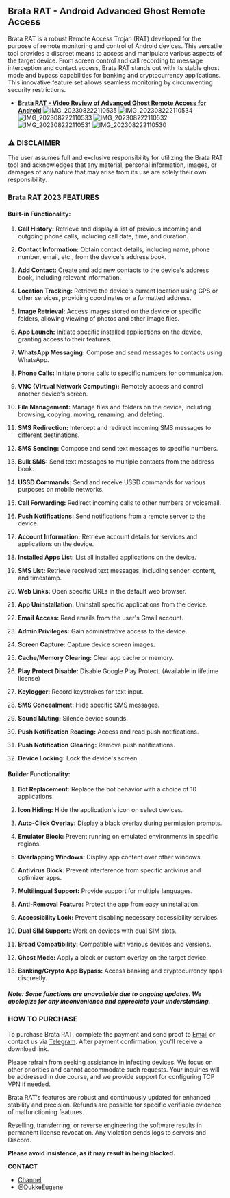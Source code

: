 ## Brata RAT - Android Advanced Ghost Remote Access

Brata RAT is a robust Remote Access Trojan (RAT) developed for the purpose of remote monitoring and control of Android devices. This versatile tool provides a discreet means to access and manipulate various aspects of the target device. From screen control and call recording to message interception and contact access, Brata RAT stands out with its stable ghost mode and bypass capabilities for banking and cryptocurrency applications. This innovative feature set allows seamless monitoring by circumventing security restrictions.

- **[Brata RAT - Video Review of Advanced Ghost Remote Access for Android](https://t.me/brataratandroid/6)**
![IMG_202308222110535](https://github.com/devcrimer/BrataRAT/assets/142962048/78b1bb31-9d6e-4d6b-9df0-d46d2c042a80)
![IMG_202308222110534](https://github.com/devcrimer/BrataRAT/assets/142962048/b56ab0f3-ec08-44c4-b496-9b163ee31883)
![IMG_202308222110533](https://github.com/devcrimer/BrataRAT/assets/142962048/1f9e77ff-09f7-4eec-b95f-0f29629a4a01)
![IMG_202308222110532](https://github.com/devcrimer/BrataRAT/assets/142962048/deceb6e4-92a7-47d1-a302-26941c804de3)
![IMG_202308222110531](https://github.com/devcrimer/BrataRAT/assets/142962048/2b05a15c-7880-40de-a552-19d062773650)
![IMG_202308222110530](https://github.com/devcrimer/BrataRAT/assets/142962048/74a529a6-71e7-4f39-9598-21d0456010bc)

  

### ⚠ DISCLAIMER

The user assumes full and exclusive responsibility for utilizing the Brata RAT tool and acknowledges that any material, personal information, images, or damages of any nature that may arise from its use are solely their own responsibility.


### Brata RAT 2023 FEATURES

#### **Built-in Functionality:**

1. **Call History:** Retrieve and display a list of previous incoming and outgoing phone calls, including call date, time, and duration.

2. **Contact Information:** Obtain contact details, including name, phone number, email, etc., from the device's address book.

3. **Add Contact:** Create and add new contacts to the device's address book, including relevant information.

4. **Location Tracking:** Retrieve the device's current location using GPS or other services, providing coordinates or a formatted address.

5. **Image Retrieval:** Access images stored on the device or specific folders, allowing viewing of photos and other image files.

6. **App Launch:** Initiate specific installed applications on the device, granting access to their features.

7. **WhatsApp Messaging:** Compose and send messages to contacts using WhatsApp.

8. **Phone Calls:** Initiate phone calls to specific numbers for communication.

9. **VNC (Virtual Network Computing):** Remotely access and control another device's screen.

10. **File Management:** Manage files and folders on the device, including browsing, copying, moving, renaming, and deleting.

11. **SMS Redirection:** Intercept and redirect incoming SMS messages to different destinations.

12. **SMS Sending:** Compose and send text messages to specific numbers.

13. **Bulk SMS:** Send text messages to multiple contacts from the address book.

14. **USSD Commands:** Send and receive USSD commands for various purposes on mobile networks.

15. **Call Forwarding:** Redirect incoming calls to other numbers or voicemail.

16. **Push Notifications:** Send notifications from a remote server to the device.

17. **Account Information:** Retrieve account details for services and applications on the device.

18. **Installed Apps List:** List all installed applications on the device.

19. **SMS List:** Retrieve received text messages, including sender, content, and timestamp.

20. **Web Links:** Open specific URLs in the default web browser.

21. **App Uninstallation:** Uninstall specific applications from the device.

22. **Email Access:** Read emails from the user's Gmail account.

23. **Admin Privileges:** Gain administrative access to the device.

24. **Screen Capture:** Capture device screen images.

25. **Cache/Memory Clearing:** Clear app cache or memory.

26. **Play Protect Disable:** Disable Google Play Protect. (Available in lifetime license)

27. **Keylogger:** Record keystrokes for text input.

28. **SMS Concealment:** Hide specific SMS messages.

29. **Sound Muting:** Silence device sounds.

30. **Push Notification Reading:** Access and read push notifications.

31. **Push Notification Clearing:** Remove push notifications.

32. **Device Locking:** Lock the device's screen.

#### Builder Functionality:

1. **Bot Replacement:** Replace the bot behavior with a choice of 10 applications.

2. **Icon Hiding:** Hide the application's icon on select devices.

3. **Auto-Click Overlay:** Display a black overlay during permission prompts.

4. **Emulator Block:** Prevent running on emulated environments in specific regions.

5. **Overlapping Windows:** Display app content over other windows.

6. **Antivirus Block:** Prevent interference from specific antivirus and optimizer apps.

7. **Multilingual Support:** Provide support for multiple languages.

8. **Anti-Removal Feature:** Protect the app from easy uninstallation.

9. **Accessibility Lock:** Prevent disabling necessary accessibility services.

10. **Dual SIM Support:** Work on devices with dual SIM slots.

11. **Broad Compatibility:** Compatible with various devices and versions.

12. **Ghost Mode:** Apply a black or custom overlay on the target device.

13. **Banking/Crypto App Bypass:** Access banking and cryptocurrency apps discreetly.

##### **Note:** Some functions are unavailable due to ongoing updates. We apologize for any inconvenience and appreciate your understanding.

### HOW TO PURCHASE

To purchase Brata RAT, complete the payment and send proof to [Email](mailto:dukkeeugene@proton.me) or contact us via [Telegram](https://t.me/DukkeEugene). After payment confirmation, you'll receive a download link.

Please refrain from seeking assistance in infecting devices. We focus on other priorities and cannot accommodate such requests. Your inquiries will be addressed in due course, and we provide support for configuring TCP VPN if needed.

Brata RAT's features are robust and continuously updated for enhanced stability and precision. Refunds are possible for specific verifiable evidence of malfunctioning features.

Reselling, transferring, or reverse engineering the software results in permanent license revocation. Any violation sends logs to servers and Discord.

**Please avoid insistence, as it may result in being blocked.**

**CONTACT**

- [Channel](https://t.me/brataratandroid)
- [@DukkeEugene](https://t.me/DukkeEUgene)
